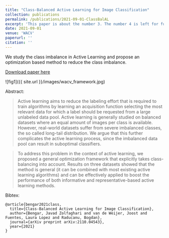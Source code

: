 ```yaml
---
title: "Class-Balanced Active Learning for Image Classification"
collection: publications
permalink: /publications/2021-09-01-ClassBalAL
excerpt: 'This paper is about the number 3. The number 4 is left for future work.'
date: 2021-09-01
venue: 'WACV'
paperurl: ''
citation: ''
---
```

We study the class imbalance in Active Learning and propose an optimization based method to reduce the class imbalance.

[Download paper here](https://arxiv.org/pdf/2110.04543.pdf)

![fig1]({{ site.url }}/images/wacv_framework.jpg)

Abstract:

> Active learning aims to reduce the labeling effort that is required to train algorithms by learning an acquisition function selecting the most relevant data for which a label should be requested from a large unlabeled data pool. Active learning is generally studied on balanced datasets where an equal amount of images per class is available. However, real-world datasets suffer from severe imbalanced classes, the so called long-tail distribution. We argue that this further complicates the active learning process, since the imbalanced data pool can result in suboptimal classifiers. 

> To address this problem in the context of active learning, we proposed a general optimization framework that explicitly takes class-balancing into account. Results on three datasets showed that the method is general (it can be combined with most existing active learning algorithms) and can be effectively applied to boost the performance of both informative and representative-based active learning methods.

Bibtex:
```
@article{bengar2021class,
  title={Class-Balanced Active Learning for Image Classification},
  author={Bengar, Javad Zolfaghari and van de Weijer, Joost and Fuentes, Laura Lopez and Raducanu, Bogdan},
  journal={arXiv preprint arXiv:2110.04543},
  year={2021}
}
```
